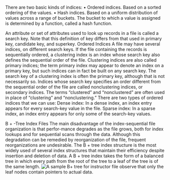 There are two basic kinds of indices:
• Ordered indices. Based on a sorted ordering of the values.
• Hash indices. Based on a uniform distribution of values across a range of buckets. The bucket to which a value is assigned is determined by a function,
called a hash function.

An attribute or set of attributes used to look up records in a file is called a search key. Note that this definition of key differs from that used in primary key,
candidate key, and superkey.
Ordered Indices
A file may have several indices, on different search keys. If the file containing the records is sequentially ordered, a clustering index is an index
whose search key also defines the sequential order of the file. Clustering indices are also called primary indices; the term primary index may appear to denote an
index on a primary key, but such indices can in fact be built on any search key. The search key of a clustering index is often the primary key, although that is
not necessarily so. Indices whose search key specifies an order different from the sequential order of the file are called nonclustering indices, or secondary indices. The terms “clustered” and “nonclustered” are often used in place of “clustering” and “nonclustering.”
There are two types of ordered indices that we can use:
Dense index: In a dense index, an index entry appears for every search-key value in the file.
Sparse index: In a sparse index, an index entry appears for only some of the search-key values.

B + -Tree Index Files
The main disadvantage of the index-sequential file organization is that perfor-mance degrades as the file grows, both for index lookups and for sequential scans through the data. Although this degradation can be remedied by reorganization of the file, frequent reorganizations are undesirable.
The B + tree index structure is the most widely used of several index structures that maintain their efficiency despite insertion and deletion of data. A B + tree index takes the form of a balanced tree in which every path from the root of the tree to a leaf of the tree is of the same length.
![A sample B+ tree for instructor file](/home/yash/Downloads/b+tree.png)
observe that only the leaf nodes contain pointers to actual data.
